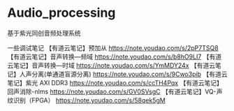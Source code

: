 # Audio_processing
基于紫光同创音频处理系统


一些调试笔记
【有道云笔记】预加从
https://note.youdao.com/s/2pP7TSQ8
【有道云笔记】音声转换—频域
https://note.youdao.com/s/b8hO9LI7
【有道云笔记】音声转换—时域
https://note.youdao.com/s/YmMDY24x
【有道云笔记】人声分离(单通道盲源分离)
https://note.youdao.com/s/9Cwo3pib
【有道云笔记】紫光  AXI DDR3
https://note.youdao.com/s/ccTH4Pqx
【有道云笔记】回声消除-nlms
https://note.youdao.com/s/GV0SVsgC
【有道云笔记】VQ-声纹识别（FPGA）
https://note.youdao.com/s/58qek5gM

